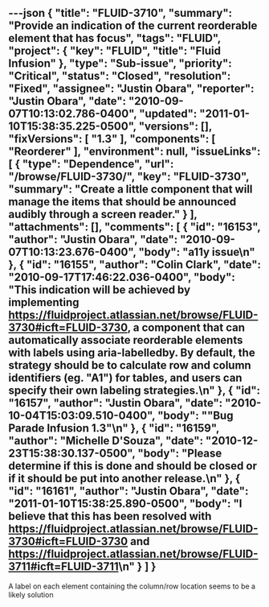 ---json
{
  "title": "FLUID-3710",
  "summary": "Provide an indication of the current reorderable element that has focus",
  "tags": "FLUID",
  "project": {
    "key": "FLUID",
    "title": "Fluid Infusion"
  },
  "type": "Sub-issue",
  "priority": "Critical",
  "status": "Closed",
  "resolution": "Fixed",
  "assignee": "Justin Obara",
  "reporter": "Justin Obara",
  "date": "2010-09-07T10:13:02.786-0400",
  "updated": "2011-01-10T15:38:35.225-0500",
  "versions": [],
  "fixVersions": [
    "1.3"
  ],
  "components": [
    "Reorderer"
  ],
  "environment": null,
  "issueLinks": [
    {
      "type": "Dependence",
      "url": "/browse/FLUID-3730/",
      "key": "FLUID-3730",
      "summary": "Create a little component that will manage the items that should be announced audibly through a screen reader."
    }
  ],
  "attachments": [],
  "comments": [
    {
      "id": "16153",
      "author": "Justin Obara",
      "date": "2010-09-07T10:13:23.676-0400",
      "body": "a11y issue\n"
    },
    {
      "id": "16155",
      "author": "Colin Clark",
      "date": "2010-09-17T17:46:22.036-0400",
      "body": "This indication will be achieved by implementing <https://fluidproject.atlassian.net/browse/FLUID-3730#icft=FLUID-3730>, a component that can automatically associate reorderable elements with labels using aria-labelledby. By default, the strategy should be to calculate row and column identifiers (eg. \"A1\") for tables, and users can specify their own labeling strategies.\n"
    },
    {
      "id": "16157",
      "author": "Justin Obara",
      "date": "2010-10-04T15:03:09.510-0400",
      "body": "\"Bug Parade Infusion 1.3\"\n"
    },
    {
      "id": "16159",
      "author": "Michelle D'Souza",
      "date": "2010-12-23T15:38:30.137-0500",
      "body": "Please determine if this is done and should be closed or if it should be put into another release.\n"
    },
    {
      "id": "16161",
      "author": "Justin Obara",
      "date": "2011-01-10T15:38:25.890-0500",
      "body": "I believe that this has been resolved with <https://fluidproject.atlassian.net/browse/FLUID-3730#icft=FLUID-3730> and <https://fluidproject.atlassian.net/browse/FLUID-3711#icft=FLUID-3711>\n"
    }
  ]
}
---
A label on each element containing the column/row location seems to be a likely solution

        